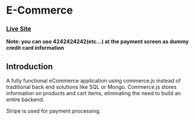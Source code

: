 # E-Commerce

### [Live Site](https://coffee-club.netlify.app/)

**Note: you can use 4242424242(etc...) at the payment screen as dummy credit card information**

## Introduction

A fully functional eCommerce application using commerce.js instead of traditional back end solutions like SQL or Mongo. Commerce.js stores information on products and cart items, eliminating the need to build an entire backend.

Stripe is used for payment processing.
